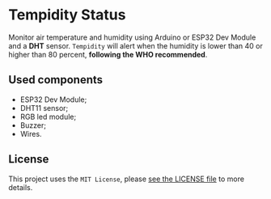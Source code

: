 # Tempidity Status

Monitor air temperature and humidity using Arduino or ESP32 Dev Module and a **DHT** sensor. `Tempidity` will alert when the humidity is lower than 40 or higher than 80 percent, **following the WHO recommended**.

## Used components

- ESP32 Dev Module;
- DHT11 sensor;
- RGB led module;
- Buzzer;
- Wires.

## License

This project uses the `MIT License`, please [see the LICENSE file](https://github.com/jaedsonpys/tempidity-status/blob/master/LICENSE) to more details.